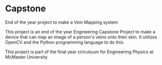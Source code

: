 # Capstone
End of the year project to make a Vein Mapping system

This project is an end of the year Engineering Capstone Project to make a device that can map an image of a person's veins onto their skin. It utilizes OpenCV and the Python programming language to do this. 

This project is part of the final year ciriculuum for Engineering Physics at McMaster University
